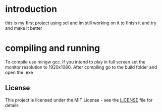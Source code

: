 # introduction 
this is my first project using sdl and im still working on it to finish it and try and make it better 

# compiling and running 
To compile use mingw gcc. If you intend to play in full screen set the monitor resolution to 1920x1080. After compiling go to the build folder and open the .exe

## License

This project is licensed under the MIT License - see the [LICENSE](LICENSE) file for details


